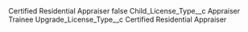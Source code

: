 <?xml version="1.0" encoding="UTF-8"?>
<CustomMetadata xmlns="http://soap.sforce.com/2006/04/metadata" xmlns:xsi="http://www.w3.org/2001/XMLSchema-instance" xmlns:xsd="http://www.w3.org/2001/XMLSchema">
    <label>Certified Residential Appraiser</label>
    <protected>false</protected>
    <values>
        <field>Child_License_Type__c</field>
        <value xsi:type="xsd:string">Appraiser Trainee</value>
    </values>
    <values>
        <field>Upgrade_License_Type__c</field>
        <value xsi:type="xsd:string">Certified Residential Appraiser</value>
    </values>
</CustomMetadata>
